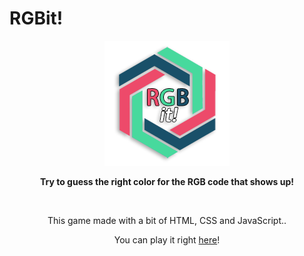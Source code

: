 # RGBit!
<p align="center">
  <img src="https://raw.githubusercontent.com/man0s/RGBit/master/logo.png">
</p>
<p align="center"><b>Try to guess the right color for the RGB code that shows up!</b></p>
<br>
<p align="center">This game made with a bit of HTML, CSS and JavaScript..</p>
<p align="center">You can play it right <a href="https://man0s.github.io/RGBit/">here</a>!</p>
